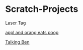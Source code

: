 # Scratch-Projects
[Laser Tag](https://sussygamedeveloper.github.io/Scratch-Pr0jects/Griffpatch's%203D%20Laser%20Tag%20v0.html)



[appl and orang eats poop](https://sussygamedeveloper.github.io/Scratch-Pr0jects/appl%20and%20orang%20eats%20poop.html)



[Talking Ben](https://sussygamedeveloper.github.io/Scratch-Pr0jects/Talking%20Ben.html)
